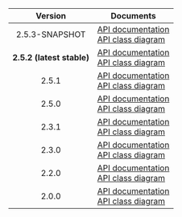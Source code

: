 | Version | Documents |
|:---:|---|
| 2.5.3-SNAPSHOT | [API documentation](2.5.3-SNAPSHOT)<br>[API class diagram](2.5.3-SNAPSHOT/api_class_diagram.svg) |
| **2.5.2 (latest stable)** | [API documentation](latest-stable)<br>[API class diagram](2.5.2/api_class_diagram.svg) |
| 2.5.1 | [API documentation](2.5.1)<br>[API class diagram](2.5.1/api_class_diagram.svg) |
| 2.5.0 | [API documentation](2.5.0)<br>[API class diagram](2.5.0/api_class_diagram.svg) |
| 2.3.1 | [API documentation](2.3.1)<br>[API class diagram](2.3.1/api_class_diagram.svg) |
| 2.3.0 | [API documentation](2.3.0)<br>[API class diagram](2.3.0/api_class_diagram.svg) |
| 2.2.0 | [API documentation](2.2.0)<br>[API class diagram](2.2.0/api_class_diagram.svg) |
| 2.0.0 | [API documentation](2.0.0)<br>[API class diagram](2.0.0/api_class_diagram.svg) |
